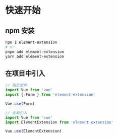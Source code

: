 # 快速开始

## npm 安装

```bash
npm i element-extension
# or 
pnpm add element-extension
yarn add element-extension
```

## 在项目中引入

```ts
// 指定组件
import Vue from 'vue'
import { Form } from 'element-extension'

Vue.use(Form)

// 全局引入
import Vue from 'vue'
import ElementExtension from 'element-extension'

Vue.use(ElementExtension)
```

